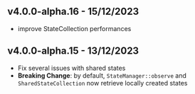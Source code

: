 ## v4.0.0-alpha.16 - 15/12/2023

- improve StateCollection performances

## v4.0.0-alpha.15 - 13/12/2023

- Fix several issues with shared states
- **Breaking Change**: by default, `StateManager::observe` and `SharedStateCollection` now retrieve locally created states
